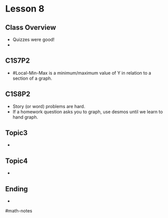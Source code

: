 # Lesson 8
## Class Overview
- Quizzes were good!
- 

## C1S7P2
- #Local-Min-Max is a minimum/maximum value of Y in relation to a section of a graph.

## C1S8P2
- Story (or word) problems are hard.
- If a homework question asks you to graph, use desmos until we learn to hand graph.

## Topic3
- 

## Topic4
- 

## Ending
- 

#math-notes
